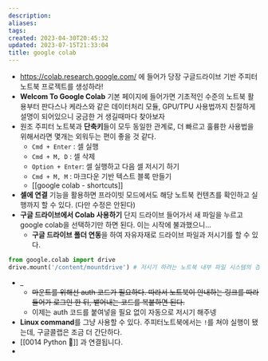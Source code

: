 ```yaml
---
description:
aliases: 
tags: 
created: 2023-04-30T20:45:32
updated: 2023-07-15T21:33:04
title: google colab
---
```

- https://colab.research.google.com/ 에 들어가 당장 구글드라이브 기반 주피터 노트북 프로젝트를 생성하라!
- **Welcom To Google Colab** 기본 페이지에 들어가면 기초적인 수준의 노트북 활용부터 판다스나 케라스와 같은 데이터처리 모듈, GPU/TPU 사용법까지 친절하게 설명이 되어있으니 궁금한 거 생길때마다 찾아보자
- 원조 주피터 노트북과 **단축키**들이 모두 동일한 관계로, 더 빠르고 훌륭한 사용법을 위해서라면 몇개는 외워두는 편이 좋을 것 같다.
	- `Cmd + Enter` : 셀 실행
	- `Cmd + M, D` : 셀 삭제
	- `Option + Enter`: 셀 실행하고 다음 셀 저시기 하기
	- `Cmd + M, M` : 마크다운 기반 텍스트 블록 만들기
	- [[google colab - shortcuts]]
- **셀에 연결** 기능을 활용하면 프라이빗 모드에서도 해당 노트북 컨텐츠를 확인하고 실행까지 할 수 있다. (다만 수정은 안된다)
- **구글 드라이브에서 Colab 사용하기** 단지 드라이브 들어가서 새 파일을 누르고 google colab을 선택하기만 하면 된다. 이는 시작에 불과했으니...
	- **구글 드라이브 폴더 연동**을 하여 자유자재로 드라이브 파일과 저시기를 할 수 있다.

```python 
from google.colab import drive
drive.mount('/content/mountdrive') # 저시기 하려는 노트북 내부 파일 시스템의 경로를 지정
```

- _
	- ~~마운트를 위해선 auth 코드가 필요하다. 따라서 노트북이 안내하는 링크를 따라 들어가 로그인 한 뒤, 뱉어내는 코드를 복붙하면 된다.~~
	- 이제는 auth 코드를 붙여넣을 필요 없이 자동으로 저시기 해주넹
- **Linux command**를 그냥 사용할 수 있다. 주피터노트북에서는 `!`를 쳐야 실행이 됐는데, 구글콜랩은 조금 더 간단하다.
- [[0014 Python 🐍]] 과 연결됩니다.
- 
